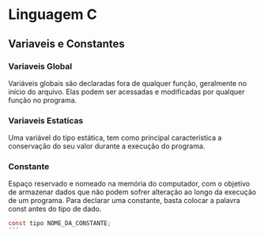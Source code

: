 # Linguagem C

## Variaveis e Constantes

### Variaveis Global

Variáveis globais são declaradas fora de qualquer função, geralmente no início do arquivo. Elas podem ser acessadas e modificadas por qualquer função no programa.

### Variaveis Estaticas

Uma variável do tipo estática, tem como principal característica a conservação do seu valor durante
a execução do programa.

### Constante

Espaço reservado e nomeado na memória do computador, com o objetivo de armazenar dados que não podem sofrer alteração ao longo da execução de um programa. Para declarar uma constante, basta colocar a palavra const antes do tipo de dado.

```c
const tipo NOME_DA_CONSTANTE; 
´´´